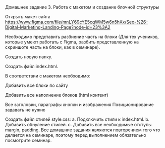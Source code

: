 Домашнее задание 3. Работа с макетом и cоздание блочной структуры

Открыть макет сайта https://www.figma.com/file/mnLY69cYE5cqWM5w6n5hXx/Seo-%26-Digital-Marketing-Landing-Page?node-id=23%3A2

Необходимо представить разбиение часть на блоки (Для тех учеников, которые умеют работать с Figma, разбить представленную на скриншоте часть на блоки, как в семинаре).

Создать новую папку.

Создать файл index.html.

В соответствии с макетом необходимо:

Добавить все блоки по сайту

Добавить все наполнение блоков (html контент)

Все заголовки, параграфы кнопки и изображения Позиционирование задавать не нужно

Создать файл стилей style.css: a. Подключить стили к index.html. b. Добавить обнуление стилей. c. Добавить все необходимые отступы margin, padding. Все домашние задания являются повторением того что делается на семинаре, поэтому перед выполнением обязательно посмотрите семинар.
